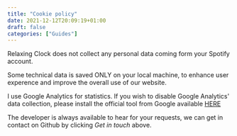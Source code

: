 ```yaml
---
title: "Cookie policy"
date: 2021-12-12T20:09:19+01:00
draft: false
categories: ["Guides"]
---
```


Relaxing Clock does not collect any personal data coming form your Spotify account.

Some technical data is saved ONLY on your local machine, to enhance user experence and improve the overall use of our website.

I use Google Analytics for statistics. If you wish to disable Google Analytics' data collection, please install the official tool from Google available [HERE](https://tools.google.com/dlpage/gaoptout)

The developer is always available to hear for your requests, we can get in contact on Github by clicking *Get in touch*  above.